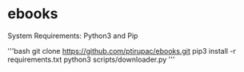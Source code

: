 # ebooks

System Requirements: Python3 and Pip

'''bash
git clone https://github.com/ptirupac/ebooks.git
pip3 install -r requirements.txt
python3 scripts/downloader.py
'''

